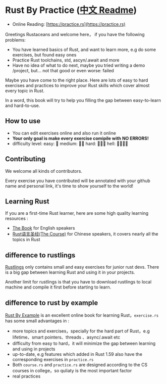 # Rust By Practice ([中文 Readme](./zh-CN/Readme.md))

- Online Reading: [https://practice.rs](https://practice.rs)

Greetings Rustaceans and welcome here， if you have the following problems: 

- You have learned basics of Rust, and want to learn more, e.g do some exercises, but found easy ones
- Practice Rust toolchains, std, ascyn/.await and more
- Have no idea of what to do next, maybe you tried writing a demo /project, but... not that good or even worse: failed

Maybe you have come to the right place. Here are lots of easy to hard exercises and practices to improve your Rust skills which cover almost every topic in Rust.

In a word, this book will try to help you filling the gap between easy-to-learn and hard-to-use.

## How to use
- You can edit exercises online and also run it online
- **Your only goal is make every exercise comipile with NO ERRORS!**
- difficulty level: easy: 🌟  medium: 🌟🌟 hard: 🌟🌟🌟  hell: 🌟🌟🌟🌟


## Contributing
We welcome all kinds of contributors.

Every exercise you have contributed will be annotated with your github name and personal link, it's time to show yourself to the world!

## Learning Rust
If you are a first-time Rust learner, here are some high quality learning resources :
- [The Book](https://doc.rust-lang.org/book/index.html) for English  speakers
- [Rust语言圣经(The Course)](https://course.rs) for Chinese speakers, it covers nearly all the topics in Rust


## difference to rustlings
[Rustlings](https://github.com/rust-lang/rustlings) only contains small and easy exercises for junior rust devs. There is a big gap between learning Rust and using it in your projects.

Another limit for rustlings is that you have to download rustlings to local machine and compile it first before starting to learn.

## difference to rust by example
[Rust By Example](https://doc.rust-lang.org/stable/rust-by-example/) is an excellent online book for learning Rust，`exercise.rs` has some small advantages in :

- more topics and exercises，specially for the hard part of Rust，e.g lifetime、smart pointers、threads 、async/.await etc
- difficulty from easy to hard，it will minimize the gap between learning and using in projects
- up-to-date, e.g features which added in Rust 1.59 also have the corresponding exercises in `practice.rs`
- Both `course.rs` and `practice.rs` are designed according to the CS courses in college，so quliaty is the most important factor
- real practices

